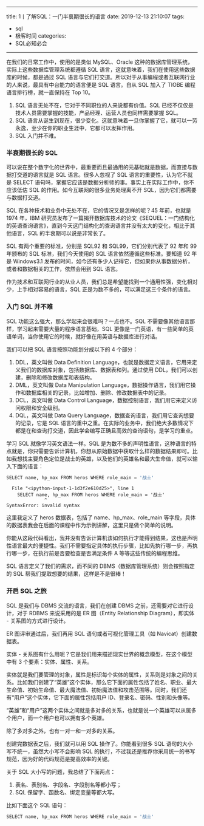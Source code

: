 
---
title: 1丨了解SQL：一门半衰期很长的语言
date: 2019-12-13 21:10:07
tags:
- sql
- 极客时间
categories:
- SQL必知必会
---

在我们的日常工作中，使用的是类似 MySQL、Oracle 这种的数据库管理系统，实际上这些数据库管理系统都遵循 SQL 语言，这就意味着，我们在使用这些数据库的时候，都是通过 SQL 语言与它们打交道。所以对于从事编程或者互联网行业的人来说，最具有中台能力的语言便是 SQL 语言。自从 SQL 加入了 TIOBE 编程语言排行榜，就一直保持在 Top 10。

1. SQL 语言无处不在，它对于不同职位的人来说都有价值。SQL 已经不仅仅是技术人员需要掌握的技能，产品经理、运营人员也同样需要掌握 SQL。
2. SQL 语言从诞生到现在，很少变化。这就意味着一旦你掌握了它，就可以一劳永逸，至少在你的职业生涯中，它都可以发挥作用。
3. SQL 入门并不难。

### 半衰期很长的 SQL

可以说在整个数字化的世界中，最重要而且最通用的元基础就是数据，而直接与数据打交道的语言就是 SQL 语言。很多人忽视了 SQL 语言的重要性，认为它不就是 SELECT 语句吗，掌握它应该是数据分析师的事。事实上在实际工作中，你不应该低估 SQL 的作用。如今互联网的很多业务处理离不开 SQL，因为它们都需要与数据打交道。

SQL 在各种技术和业务中无处不在，它的情况又是怎样的呢？45 年前，也就是 1974 年，IBM 研究员发布了一篇揭开数据库技术的论文《SEQUEL：一门结构化的英语查询语言》，直到今天这门结构化的查询语言并没有太大的变化，相比于其他语言，SQL 的半衰期可以说是非常长了。

SQL 有两个重要的标准，分别是 SQL92 和 SQL99，它们分别代表了 92 年和 99 年颁布的 SQL 标准，我们今天使用的 SQL 语言依然遵循这些标准。要知道 92 年是 Windows3.1 发布的时间，如今还有多少人记得它，但如果你从事数据分析，或者和数据相关的工作，依然会用到 SQL 语言。

作为技术和互联网行业的从业人员，我们总是希望能找到一个通用性强，变化相对少，上手相对容易的语言，SQL 正是为数不多的，可以满足这三个条件的语言。

### 入门 SQL 并不难
SQL 功能这么强大，那么学起来会很难吗？一点也不。SQL 不需要像其他语言那样，学习起来需要大量的程序语言基础，SQL 更像是一门英语，有一些简单的英语单词，当你使用它的时候，就好像在用英语与数据库进行对话。

我们可以把 SQL 语言按照功能划分成以下的 4 个部分：

1. DDL，英文叫做 Data Definition Language，也就是数据定义语言，它用来定义我们的数据库对象，包括数据库、数据表和列。通过使用 DDL，我们可以创建，删除和修改数据库和表结构。
2. DML，英文叫做 Data Manipulation Language，数据操作语言，我们用它操作和数据库相关的记录，比如增加、删除、修改数据表中的记录。
3. DCL，英文叫做 Data Control Language，数据控制语言，我们用它来定义访问权限和安全级别。
4. DQL，英文叫做 Data Query Language，数据查询语言，我们用它查询想要的记录，它是 SQL 语言的重中之重。在实际的业务中，我们绝大多数情况下都是在和查询打交道，因此学会编写正确且高效的查询语句，是学习的重点。

学习 SQL 就像学习英文语法一样。SQL 是为数不多的声明性语言，这种语言的特点就是，你只需要告诉计算机，你想从原始数据中获取什么样的数据结果即可。比如我想找主要角色定位是战士的英雄，以及他们的英雄名和最大生命值，就可以输入下面的语言：


```python
SELECT name, hp_max FROM heros WHERE role_main = '战士'

```


      File "<ipython-input-1-1d3f2e610d25>", line 1
        SELECT name, hp_max FROM heros WHERE role_main = '战士'
                  ^
    SyntaxError: invalid syntax



这里我定义了 heros 数据表，包括了 name、hp_max、role_main 等字段，具体的数据表我会在后面的课程中作为示例讲解，这里只是做个简单的说明。

你能从这段代码看出，我并没有告诉计算机该如何执行才能得到结果，这也是声明性语言最大的便捷性。我们不需要指定具体的执行步骤，比如先执行哪一步，再执行哪一步，在执行前是否要检查是否满足条件 A 等等这些传统的编程思维。

SQL 语言定义了我们的需求，而不同的 DBMS（数据库管理系统）则会按照指定的 SQL 帮我们提取想要的结果，这样是不是很棒！

### 开启 SQL 之旅
SQL 是我们与 DBMS 交流的语言，我们在创建 DBMS 之前，还需要对它进行设计，对于 RDBMS 来说采用的是 ER 图（Entity Relationship Diagram），即实体 - 关系图的方式进行设计。

ER 图评审通过后，我们再用 SQL 语句或者可视化管理工具（如 Navicat）创建数据表。

实体 - 关系图有什么用呢？它是我们用来描述现实世界的概念模型，在这个模型中有 3 个要素：实体、属性、关系。

实体就是我们要管理的对象，属性是标识每个实体的属性，关系则是对象之间的关系。比如我们创建了“英雄”这个实体，那么它下面的属性包括了姓名、职业、最大生命值、初始生命值、最大魔法值、初始魔法值和攻击范围等。同时，我们还有“用户”这个实体，它下面的属性包括用户 ID、登录名、密码、性别和头像等。

“英雄”和“用户”这两个实体之间就是多对多的关系，也就是说一个英雄可以从属多个用户，而一个用户也可以拥有多个英雄。

除了多对多之外，也有一对一和一对多的关系。

创建完数据表之后，我们就可以用 SQL 操作了。你能看到很多 SQL 语句的大小写不统一，虽然大小写不会影响 SQL 的执行，不过我还是推荐你采用统一的书写规范，因为好的代码规范是提高效率的关键。

关于 SQL 大小写的问题，我总结了下面两点：

1. 表名、表别名、字段名、字段别名等都小写；
2. SQL 保留字、函数名、绑定变量等都大写。

比如下面这个 SQL 语句：


```python
SELECT name, hp_max FROM heros WHERE role_main = '战士'

```
